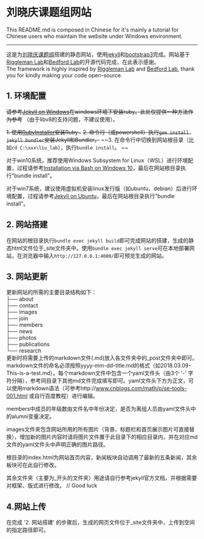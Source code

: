 # 刘晓庆课题组网站


This README.md is composed in Chinese for it's mainly a tutorial for Chinese users who maintain the website under Windows environment.  

----------
这是为[刘晓庆课题组](http://xiaoqingliu.whu.edu.cn)搭建的静态网站，使用[jekyll](https://www.jekyll.com.cn/)和[bootstrap3](https://v3.bootcss.com/)完成。网站基于[Riggleman Lab](http://rrgroup.seas.upenn.edu)和[Bedford Lab](http://bedford.io/)的开源代码完成，在此表示感谢。  
The framework is highly inspired by [Riggleman Lab](http://rrgroup.seas.upenn.edu) and [Bedford Lab](http://bedford.io/), thank you for kindly making your code open-source.

## 1. 环境配置
~~请参考[Jekyll on Windows](https://jekyllrb.com/docs/windows/)在windows环境下安装ruby。此处仅提供一种方法作为参考~~
（由于libv8的支持问题，不建议使用）。  

~~1. 使用[RubyInstaller](https://rubyinstaller.org/downloads/)安装Ruby~~~
~~2. 命令行（或powershell）执行`gem install jekyll bundler`安装Jekyll和Bundler。~~
~~3. 在命令行中切换到网站根目录（比如`cd C:\xxx\liu_lab`），执行`bundle install`。  ~~

对于win10系统，推荐使用Windows Subsystem for Linux（WSL）进行环境配置，过程请参考[Installation via Bash on Windows 10](https://jekyllrb.com/docs/installation/windows/#installation-via-bash-on-windows-10)，最后在网站根目录执行"bundle install"。  

对于win7系统，建议使用虚拟机安装linux发行版（如ubuntu、debian）后进行环境配置，过程请参考[Jekyll on Ubuntu](https://jekyllrb.com/docs/installation/ubuntu/)，最后在网站根目录执行"bundle install"。  


## 2. 网站搭建
在网站的根目录执行`bundle exec jekyll build`即可完成网站的搭建，生成的静态html文件位于_site文件夹中。使用`bundle exec jekyll serve`可在本地部署网站，在浏览器中输入`http://127.0.0.1:4000/`即可预览生成的网站。

## 3. 网站更新
更新网站的所需的主要目录结构如下：  
	├── about  
	├── contact  
	├── images  
	├── join  
	├── members  
	├── news  
	├── photos  
	├── publications  
	└── research  
更新时将需要上传的markdown文件(.md)放入各文件夹中的_post文件夹中即可。  
markdown文件的命名必须按照yyyy-mm-dd-title.md的格式（如2018.03.09-This-is-a-test.md）。每个markdown文件中包含一个yaml文件头（由3个 '-' 字符分隔），参考同目录下其他md文件完成填写即可。yaml文件头下方为正文，可以使用markdown语法（可参考http://www.cnblogs.com/math/p/se-tools-001.html 或自行百度教程）进行编辑。  

members中成员的年级数由文件名中年份决定，是否为离组人员由yaml文件头中的alumni变量决定。  

images文件夹包含网站所用的所有图片（背景、标题栏和首页展示图片可直接替换），增加新的图片内容时请将图片文件置于此目录下的相应目录内，并在对应md文件的yaml文件头中声明正确的图片路径。  

根目录的index.html为网站首页内容，新闻板块自动调用了最新的五条新闻，其余板块可在此自行修改。  

其余文件夹（主要为_开头的文件夹）用途请自行参考jekyll官方文档，并根据需要对框架、版式进行修改。 // Good luck

## 4.网站上传
在完成 '2. 网站搭建' 的步骤后，生成的网页文件位于_site文件夹中，上传到空间的指定路径即可。
